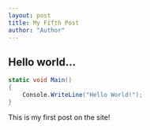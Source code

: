 ```yaml
--- 
layout: post
title: My Fifth Post
author: "Author"
---
```


## Hello world...

```cs
static void Main() 
{
    Console.WriteLine("Hello World!");
}
```


This is my first post on the site!